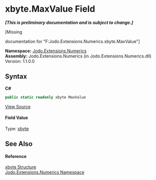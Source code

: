 # xbyte.MaxValue Field
 _**\[This is preliminary documentation and is subject to change.\]**_

\[Missing <summary> documentation for "F:Jodo.Extensions.Numerics.xbyte.MaxValue"\]

**Namespace:**&nbsp;<a href="N_Jodo_Extensions_Numerics">Jodo.Extensions.Numerics</a><br />**Assembly:**&nbsp;Jodo.Extensions.Numerics (in Jodo.Extensions.Numerics.dll) Version: 1.1.0.0

## Syntax

**C#**<br />
``` C#
public static readonly xbyte MaxValue
```

<a href="https://github.com/JosephJShort/Jodo.Extensions/blob/main/src/Jodo.Extensions.Numerics/xbyte.cs" rel="noopener noreferrer" title="View the source code">View Source</a><br />

#### Field Value
Type: <a href="T_Jodo_Extensions_Numerics_xbyte">xbyte</a>

## See Also


#### Reference
<a href="T_Jodo_Extensions_Numerics_xbyte">xbyte Structure</a><br /><a href="N_Jodo_Extensions_Numerics">Jodo.Extensions.Numerics Namespace</a><br />